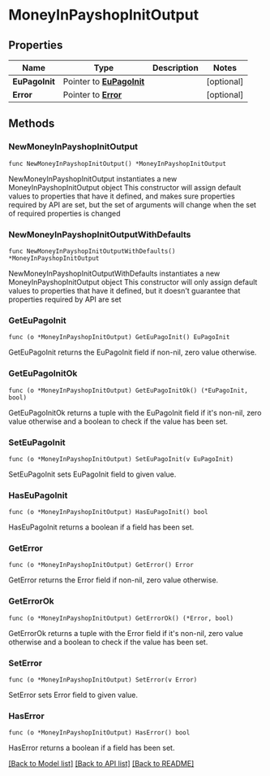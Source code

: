 # MoneyInPayshopInitOutput

## Properties

Name | Type | Description | Notes
------------ | ------------- | ------------- | -------------
**EuPagoInit** | Pointer to [**EuPagoInit**](EuPagoInit.md) |  | [optional] 
**Error** | Pointer to [**Error**](Error.md) |  | [optional] 

## Methods

### NewMoneyInPayshopInitOutput

`func NewMoneyInPayshopInitOutput() *MoneyInPayshopInitOutput`

NewMoneyInPayshopInitOutput instantiates a new MoneyInPayshopInitOutput object
This constructor will assign default values to properties that have it defined,
and makes sure properties required by API are set, but the set of arguments
will change when the set of required properties is changed

### NewMoneyInPayshopInitOutputWithDefaults

`func NewMoneyInPayshopInitOutputWithDefaults() *MoneyInPayshopInitOutput`

NewMoneyInPayshopInitOutputWithDefaults instantiates a new MoneyInPayshopInitOutput object
This constructor will only assign default values to properties that have it defined,
but it doesn't guarantee that properties required by API are set

### GetEuPagoInit

`func (o *MoneyInPayshopInitOutput) GetEuPagoInit() EuPagoInit`

GetEuPagoInit returns the EuPagoInit field if non-nil, zero value otherwise.

### GetEuPagoInitOk

`func (o *MoneyInPayshopInitOutput) GetEuPagoInitOk() (*EuPagoInit, bool)`

GetEuPagoInitOk returns a tuple with the EuPagoInit field if it's non-nil, zero value otherwise
and a boolean to check if the value has been set.

### SetEuPagoInit

`func (o *MoneyInPayshopInitOutput) SetEuPagoInit(v EuPagoInit)`

SetEuPagoInit sets EuPagoInit field to given value.

### HasEuPagoInit

`func (o *MoneyInPayshopInitOutput) HasEuPagoInit() bool`

HasEuPagoInit returns a boolean if a field has been set.

### GetError

`func (o *MoneyInPayshopInitOutput) GetError() Error`

GetError returns the Error field if non-nil, zero value otherwise.

### GetErrorOk

`func (o *MoneyInPayshopInitOutput) GetErrorOk() (*Error, bool)`

GetErrorOk returns a tuple with the Error field if it's non-nil, zero value otherwise
and a boolean to check if the value has been set.

### SetError

`func (o *MoneyInPayshopInitOutput) SetError(v Error)`

SetError sets Error field to given value.

### HasError

`func (o *MoneyInPayshopInitOutput) HasError() bool`

HasError returns a boolean if a field has been set.


[[Back to Model list]](../README.md#documentation-for-models) [[Back to API list]](../README.md#documentation-for-api-endpoints) [[Back to README]](../README.md)


